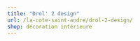 ```yaml
---
title: "Drol' 2 design"
url: /la-cote-saint-andre/drol-2-design/
shop: décoration intérieure
---
```

